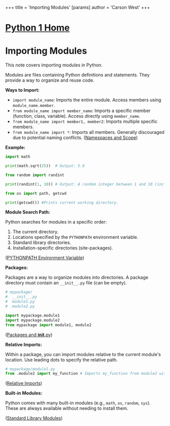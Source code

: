 +++
 title = 'Importing Modules'
[params]
	author = 'Carson West'
+++
# [Python 1 Home](./../python-1-home/)
# Importing Modules

This note covers importing modules in Python.

Modules are files containing Python definitions and statements.  They provide a way to organize and reuse code.

**Ways to Import:**

*   `import module_name`: Imports the entire module. Access members using `module_name.member`.
*   `from module_name import member_name`: Imports a specific member (function, class, variable).  Access directly using `member_name`.
*   `from module_name import member1, member2`: Imports multiple specific members.
*   `from module_name import *`: Imports all members.  Generally discouraged due to potential naming conflicts.  ([Namespaces and Scope](./../namespaces-and-scope/))

**Example:**

```python
import math

print(math.sqrt(25))  # Output: 5.0

from random import randint

print(randint(1, 10)) # Output: A random integer between 1 and 10 (inclusive)

from os import path, getcwd

print(getcwd()) #Prints current working directory.  
```

**Module Search Path:**

Python searches for modules in a specific order:

1.  The current directory.
2.  Locations specified by the `PYTHONPATH` environment variable.
3.  Standard library directories.
4.  Installation-specific directories (site-packages).

([PYTHONPATH Environment Variable](./../pythonpath-environment-variable/))

**Packages:**

Packages are a way to organize modules into directories. A package directory must contain an `__init__.py` file (can be empty).

```python
# mypackage/
#  __init__.py
#  module1.py
#  module2.py

import mypackage.module1
import mypackage.module2 
from mypackage import module1, module2
```

([Packages and __init__.py](./../packages-and-__init__.py/))


**Relative Imports:**

Within a package, you can import modules relative to the current module's location.  Use leading dots to specify the relative path.


```python
# mypackage/module1.py
from .module2 import my_function # Imports my_function from module2 within mypackage
```

([Relative Imports](./../relative-imports/))

**Built-in Modules:**

Python comes with many built-in modules (e.g., `math`, `os`, `random`, `sys`).  These are always available without needing to install them.


([Standard Library Modules](./../standard-library-modules/))
